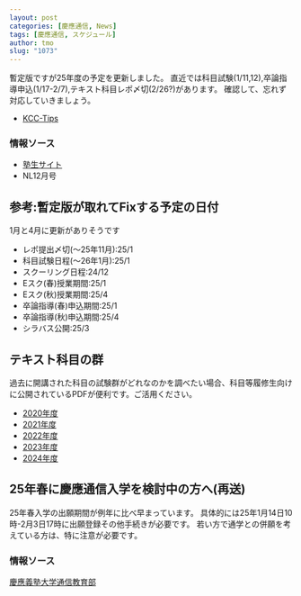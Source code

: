 ```yaml
---
layout: post
categories: [慶應通信, News]
tags: [慶應通信, スケジュール]
author: tmo
slug: "1073"
---
```

暫定版ですが25年度の予定を更新しました。
直近では科目試験(1/11,12),卒論指導申込(1/17-2/7),テキスト科目レポ〆切(2/26?)があります。
確認して、忘れず対応していきましょう。

* [KCC-Tips](https://github.com/tmo1031/kcc-tips/blob/main/schedule/Schedule-2025.mmd)

### 情報ソース
* [塾生サイト](https://www.students.keio.ac.jp/com/class/schedule/academic-calendar.html)
* NL12月号

## 参考:暫定版が取れてFixする予定の日付
1月と4月に更新がありそうです

* レポ提出〆切(〜25年11月):25/1
* 科目試験日程(〜26年1月):25/1
* スクーリング日程:24/12
* Eスク(春)授業期間:25/1
* Eスク(秋)授業期間:25/4
* 卒論指導(春)申込期間:25/1
* 卒論指導(秋)申込期間:25/4
* シラバス公開:25/3

## テキスト科目の群
過去に開講された科目の試験群がどれなのかを調べたい場合、科目等履修生向けに公開されているPDFが便利です。ご活用ください。

* [2020年度](https://www.tsushin.keio.ac.jp/faculty/non-degree-student/schedule04.pdf)
* [2021年度](https://www.tsushin.keio.ac.jp/faculty/non-degree-student/list.pdf)
* [2022年度](https://www.tsushin.keio.ac.jp/faculty/non-degree-student/list_2022.pdf)
* [2023年度](https://www.tsushin.keio.ac.jp/faculty/non-degree-student/text_2023.pdf)
* [2024年度](https://www.tsushin.keio.ac.jp/faculty/non-degree-student/text_2024.pdf)

## 25年春に慶應通信入学を検討中の方へ(再送)
25年春入学の出願期間が例年に比べ早まっています。
具体的には25年1月14日10時-2月3日17時に出願登録その他手続きが必要です。
若い方で通学との併願を考えている方は、特に注意が必要です。

### 情報ソース
[慶應義塾大学通信教育部](https://www.tsushin.keio.ac.jp/news/files/2024/7/1/a7fdec34d41d901df220c7189fba58de_1.pdf)